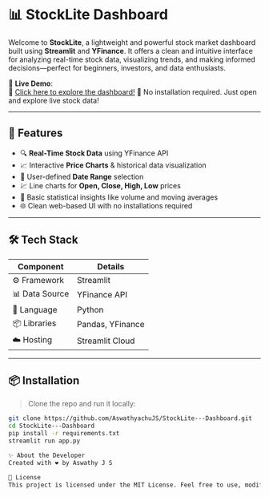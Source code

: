 # 📊 StockLite Dashboard

Welcome to **StockLite**, a lightweight and powerful stock market dashboard built using **Streamlit** and **YFinance**. It offers a clean and intuitive interface for analyzing real-time stock data, visualizing trends, and making informed decisions—perfect for beginners, investors, and data enthusiasts.

🚀 **Live Demo**:  
🔗 [Click here to explore the dashboard!](https://stocklite---dashboard.streamlit.app/)
📱 No installation required. Just open and explore live stock data!

---

## 📌 Features

- 🔍 **Real-Time Stock Data** using YFinance API
- 📈 Interactive **Price Charts** & historical data visualization
- 📅 User-defined **Date Range** selection
- 💹 Line charts for **Open, Close, High, Low** prices
- 🧮 Basic statistical insights like volume and moving averages
- 🌐 Clean web-based UI with no installations required

---

## 🛠️ Tech Stack

| Component     | Details              |
|---------------|----------------------|
| ⚙️ Framework  | Streamlit            |
| 📊 Data Source | YFinance API         |
| 🐍 Language   | Python               |
| 📦 Libraries  | Pandas, YFinance     |
| ☁️ Hosting    | Streamlit Cloud      |

---

## 📦 Installation

> Clone the repo and run it locally:

```bash
git clone https://github.com/AswathyachuJS/StockLite---Dashboard.git
cd StockLite---Dashboard
pip install -r requirements.txt
streamlit run app.py

✨ About the Developer
Created with ❤️ by Aswathy J S

📝 License
This project is licensed under the MIT License. Feel free to use, modify, and share!
